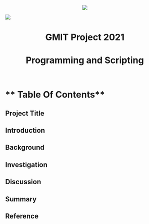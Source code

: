 



<p align="center">
  <img src="GMIT_logo.jpg/1280/650" />
</p>


<div>
<img src="MIT_logo.jpg/1280/650/">
</div>

<H1 align="center"> GMIT Project 2021 </H1>
<H1 align="center"> Programming and Scripting </H1>
<br/>

# ** Table Of Contents** 
## Project Title
## Introduction
## Background 
## Investigation
## Discussion
## Summary
## Reference

<br/>





































